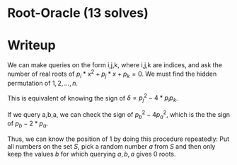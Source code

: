 # Root-Oracle (13 solves)



# Writeup

We can make queries on the form i,j,k, where i,j,k are indices, and ask the number of real roots of $p_i * x^2+p_j * x+p_k=0$. We must find the hidden permutation of $1,2,\dots,n$.

This is equivalent of knowing the sign of $\delta=p_j ^2 -4*p_i  p_k$.

If we query a,b,a, we can check the sign of $p_b ^2 - 4 p_a ^2$, which is the the sign of $p_b-2*p_a$.

Thus, we can know the position of $1$ by doing this procedure repeatedly: Put all numbers on the set $S$, pick a random number $a$ from $S$ and then only keep the values $b$ for which querying $a,b,a$ gives 0 roots.
